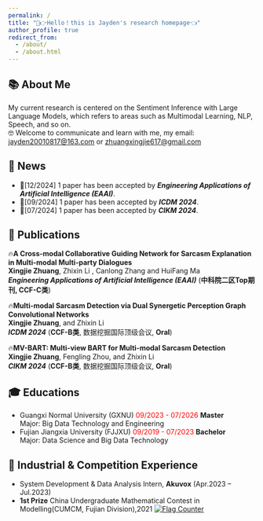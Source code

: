 ```yaml
---
permalink: /
title: "🤣👉Hello！this is Jayden's research homepage👈"
author_profile: true
redirect_from: 
  - /about/
  - /about.html
---
```


## 📚 About Me

My current research is centered on the Sentiment Inference with Large Language Models, which refers to areas such as Multimodal Learning, NLP, Speech, and so on. \
🤓 Welcome to communicate and learn with me, my email: jayden20010817@163.com or zhuangxingjie617@gmail.com

## 📣 News
* 🎉[12/2024] 1 paper has been accepted by  _**Engineering Applications of Artificial Intelligence (EAAI)**_.
* 🎉[09/2024] 1 paper has been accepted by  _**ICDM 2024**_.
* 🎉[07/2024] 1 paper has been accepted by  _**CIKM 2024**_.


## 📝 Publications
🔥**A Cross-modal Collaborative Guiding Network for Sarcasm Explanation in Multi-modal Multi-party Dialogues**\
  **Xingjie Zhuang**, Zhixin Li , Canlong Zhang and HuiFang Ma\
  _**Engineering Applications of Artificial Intelligence (EAAI)**_ (**中科院二区Top期刊, CCF-C类**)
  
🔥**Multi-modal Sarcasm Detection via Dual Synergetic Perception Graph Convolutional Networks** \
  **Xingjie Zhuang**, and Zhixin Li \
  _**ICDM 2024**_ (**CCF-B类**, 数据挖掘国际顶级会议, **Oral**)
  
🔥**MV-BART: Multi-view BART for Multi-modal Sarcasm Detection** \
  **Xingjie Zhuang**, Fengling Zhou, and Zhixin Li \
   _**CIKM 2024**_ (**CCF-B类**, 数据挖掘国际顶级会议, **Oral**)

## 🎓 Educations

* Guangxi Normal University (GXNU) <font color='red'> 09/2023 - 07/2026 </font> **Master** \
  Major: Big Data Technology and Engineering 
* Fujian Jiangxia University (FJJXU) <font color='red'> 09/2019 - 07/2023 </font> **Bachelor** \
  Major: Data Science and Big Data Technology 
## 💼 Industrial & Competition Experience
* System Development & Data Analysis Intern, **Akuvox** (Apr.2023 – Jul.2023) 
* **1st Prize** China Undergraduate Mathematical Contest in Modelling(CUMCM, Fujian Division),2021
<a href="https://info.flagcounter.com/sA4w"><img src="https://s11.flagcounter.com/count2/sA4w/bg_FFFFFF/txt_000000/border_CCCCCC/columns_2/maxflags_10/viewers_0/labels_0/pageviews_0/flags_0/percent_0/" alt="Flag Counter" border="0"></a>

